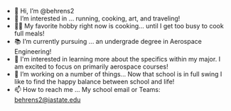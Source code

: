 - 👋 Hi, I’m @behrens2 
- 👀 I’m interested in ... running, cooking, art, and traveling! 
- 👩‍🍳 My favorite hobby right now is cooking... until I get too busy to cook full meals! 
- 📚 I’m currently pursuing ... an undergrade degree in Aerospace Engineering!
- 🧠 I'm interested in learning more about the specifics within my major. I am excited to focus on primarily aerospace courses!  
- 💞️ I’m working on a number of things... Now that school is in full swing I like to find the happy balance between school and life!
- 📫 How to reach me ... My school email or Teams: behrens2@iastate.edu 

<!---
behrens2/behrens2 is a ✨ special ✨ repository because its `README.md` (this file) appears on your GitHub profile.
You can click the Preview link to take a look at your changes.
--->
